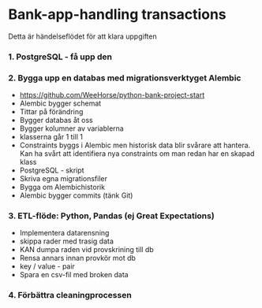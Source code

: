 # Bank-app-handling transactions

Detta är händelseflödet för att klara uppgiften

### 1. PostgreSQL - få upp den
### 2. Bygga upp en databas med migrationsverktyget Alembic
* https://github.com/WeeHorse/python-bank-project-start
* Alembic bygger schemat
* Tittar på förändring
* Bygger databas åt oss
* Bygger kolumner av variablerna
* klasserna går 1 till 1
* Constraints byggs i Alembic men historisk data blir svårare att hantera. Kan ha svårt att identifiera nya constraints om man redan har en skapad klass
* PostgreSQL - skript
* Skriva egna migrationsfiler
* Bygga om Alembichistorik
* Alembic bygger commits (tänk Git)
### 3. ETL-flöde: Python, Pandas (ej Great Expectations)
* Implementera datarensning
* skippa rader med trasig data
* KAN dumpa raden vid provskrining till db
* Rensa annars innan provkör mot db
* key / value - pair
* Spara en csv-fil med broken data
### 4. Förbättra cleaningprocessen